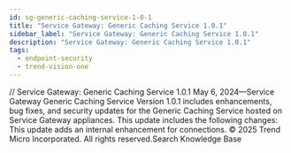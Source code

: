 ```yaml
---
id: sg-generic-caching-service-1-0-1
title: "Service Gateway: Generic Caching Service 1.0.1"
sidebar_label: "Service Gateway: Generic Caching Service 1.0.1"
description: "Service Gateway: Generic Caching Service 1.0.1"
tags:
  - endpoint-security
  - trend-vision-one
---
```


/*<![CDATA[*/ $('#title').html($('meta[name=map-description]').attr('content')); /*]]>*/ Service Gateway: Generic Caching Service 1.0.1 May 6, 2024—Service Gateway Generic Caching Service Version 1.0.1 includes enhancements, bug fixes, and security updates for the Generic Caching Service hosted on Service Gateway appliances. This update includes the following changes: This update adds an internal enhancement for connections. © 2025 Trend Micro Incorporated. All rights reserved.Search Knowledge Base